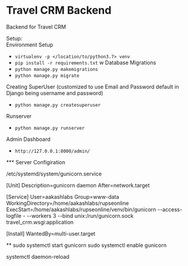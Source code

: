 # Travel CRM Backend

Backend for Travel CRM

Setup: <br>
Environment Setup
* `virtualenv -p </location/to/python3.7> venv` <br>
* `pip install -r requirements.txt`
w
Database Migrations
* `python manage.py makemigrations`
* `python manage.py migrate`

Creating SuperUser (customized to use Email and Password default in Django being username and password)
* `python manage.py createsuperuser`

Runserver
* `python manage.py runserver`

Admin Dashboard
* `http://127.0.0.1:8000/admin/`


*** Server Configiration

/etc/systemd/system/gunicorn.service

[Unit]
Description=gunicorn daemon
After=network.target

[Service]
User=aakashlabs
Group=www-data
WorkingDirectory=/home/aakashlabs/rupseonline
ExecStart=/home/aakashlabs/rupseonline/venv/bin/gunicorn --access-logfile - --workers 3 --bind unix:/run/gunicorn.sock travel_crm.wsgi:application

[Install]
WantedBy=multi-user.target


** 
sudo systemctl start gunicorn
sudo systemctl enable gunicorn

 systemctl daemon-reload
 

